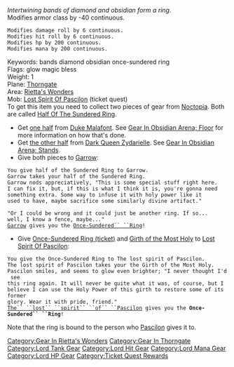 *Intertwining bands of diamond and obsidian form a ring.*  
Modifies armor class by -40 continuous.

`Modifies damage roll by 6 continuous.`  
`Modifies hit roll by 6 continuous.`  
`Modifies hp by 200 continuous.`  
`Modifies mana by 200 continuous.`

Keywords: bands diamond obsidian once-sundered ring  
Flags: glow magic bless  
Weight: 1  
Plane: [Thorngate](:Category:Thorngate "wikilink")  
Area: [Rietta's Wonders](:Category:Rietta's_Wonders "wikilink")  
Mob: [Lost Spirit Of Pascilon](Lost_Spirit_Of_Pascilon "wikilink")
(ticket quest)  
To get this item you need to collect two pieces of gear from
[Noctopia](:Category:Noctopia "wikilink"). Both are called [Half Of The
Sundered Ring](Half_Of_The_Sundered_Ring "wikilink").

-   Get [one half](Half_Of_The_Sundered_Ring_(Duke) "wikilink") from
    [Duke Malafont](Duke_Malafont "wikilink"). See [Gear In Obsidian
    Arena; Floor](:Category:Gear_In_Obsidian_Arena;_Floor "wikilink")
    for more information on how that's done.
-   Get [the other half](Half_Of_The_Sundered_Ring_(Queen) "wikilink")
    from [Dark Queen Zydarielle](Zydarielle,_Queen_Of_Stars "wikilink").
    See [Gear In Obsidian Arena;
    Stands](:Category:Gear_In_Obsidian_Arena;_Stands "wikilink").
-   Give both pieces to [Garrow](Garrow "wikilink"):

`You give half of the Sundered Ring to Garrow.`  
`Garrow takes your half of the Sundered Ring.`  
`Garrow nods appreciatively, "This is some special stuff right here.`  
`I can fix it, but, if this is what I think it is, you're gonna need`  
`something extra. Some way to infuse it with holy power like it`  
`used to have, maybe sacrifice some similarly divine artifact."`  
  
`"Or I could be wrong and it could just be another ring. If so...`  
`well, I know a fence, maybe..." `  
[`Garrow`](Garrow "wikilink")` gives you the `[`Once-Sundered`` ``Ring`](Once-Sundered_Ring_(ticket) "wikilink")`!`

-   Give [Once-Sundered Ring
    (ticket)](Once-Sundered_Ring_(ticket) "wikilink") and [ Girth of the
    Most Holy](Girth_Of_The_Most_Holy "wikilink") to [Lost Spirit Of
    Pascilon](Lost_Spirit_Of_Pascilon "wikilink"):

`You give the Once-Sundered Ring to The lost spirit of Pascilon.`  
`The lost spirit of Pascilon takes your the Girth of the Most Holy.`  
`Pascilon smiles, and seems to glow even brighter; "I never thought I'd see`  
`this ring again. It will never be quite what it was, of course, but I`  
`believe I can use the Holy Power of this girth to restore some of its former`  
`glory. Wear it with pride, friend."`  
[`The`` ``lost`` ``spirit`` ``of`` ``Pascilon`](Lost_Spirit_Of_Pascilon "wikilink")` gives you the `**`Once-Sundered`` ``Ring`**`!`

Note that the ring is bound to the person who
[Pascilon](Lost_Spirit_Of_Pascilon "wikilink") gives it to.

[Category:Gear In Rietta's
Wonders](Category:Gear_In_Rietta's_Wonders "wikilink") [Category:Gear In
Thorngate](Category:Gear_In_Thorngate "wikilink") [Category:Lord Tank
Gear](Category:Lord_Tank_Gear "wikilink") [Category:Lord Hit
Gear](Category:Lord_Hit_Gear "wikilink") [Category:Lord Mana
Gear](Category:Lord_Mana_Gear "wikilink") [Category:Lord HP
Gear](Category:Lord_HP_Gear "wikilink") [Category:Ticket Quest
Rewards](Category:Ticket_Quest_Rewards "wikilink")
